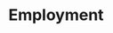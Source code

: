 ---
layout: content
data: employment
title: Employment
isHome: true
link: https://figure.nz/search/?query=pacific%20employment&ref=pfnz
---